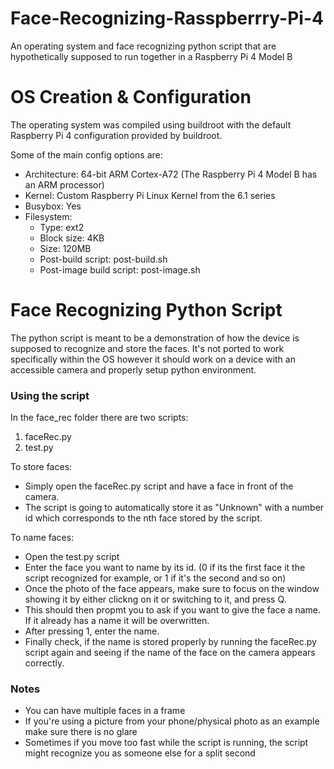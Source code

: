 # Face-Recognizing-Rasspberrry-Pi-4
An operating system and face recognizing python script that are hypothetically supposed to run together in a Raspberry Pi 4 Model B

# OS Creation & Configuration
The operating system was compiled using buildroot with the default Raspberry Pi 4 configuration provided by buildroot.

Some of the main config options are:

- Architecture: 64-bit ARM Cortex-A72 (The Raspberry Pi 4 Model B has an ARM processor)
- Kernel: Custom Raspberry Pi Linux Kernel from the 6.1 series
- Busybox: Yes
- Filesystem:
  - Type: ext2
  - Block size: 4KB
  - Size: 120MB
  - Post-build script: post-build.sh
  - Post-image build script: post-image.sh

# Face Recognizing Python Script
The python script is meant to be a demonstration of how the device is supposed to recognize and store the faces. It's not ported to work specifically within the OS however it should work on a device with an accessible camera and properly setup python environment.

### Using the script
In the face_rec folder there are two scripts:
1. faceRec.py
2. test.py

To store faces:
- Simply open the faceRec.py script and have a face in front of the camera.
- The script is going to automatically store it as "Unknown" with a number id which corresponds to the nth face stored by the script.

To name faces:
- Open the test.py script
- Enter the face you want to name by its id. (0 if its the first face it the script recognized for example, or 1 if it's the second and so on)
- Once the photo of the face appears, make sure to focus on the window showing it by either clickng on it or switching to it, and press Q.
- This should then propmt you to ask if you want to give the face a name. If it already has a name it will be overwritten.
- After pressing 1, enter the name.
- Finally check, if the name is stored properly by running the faceRec.py script again and seeing if the name of the face on the camera appears correctly.

### Notes
- You can have multiple faces in a frame
- If you're using a picture from your phone/physical photo as an example make sure there is no glare
- Sometimes if you move too fast while the script is running, the script might recognize you as someone else for a split second
